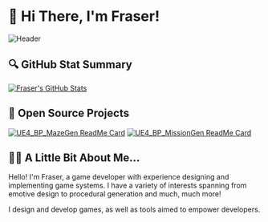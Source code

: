 # :wave: Hi There, I'm Fraser!
![Header](https://raw.githubusercontent.com/frasergeorgeking/frasergeorgeking/master/assets/header-banner.gif "Fraser King | Game Designer")

## :mag: GitHub Stat Summary
 [![Fraser's GitHub Stats](https://github-readme-stats.vercel.app/api?username=frasergeorgeking&count_private=true&show_icons=true&title_color=232323&icon_color=2d2d2d&text_color=2d2d2d&bg_color=ffca0a)](https://github.com/frasergeorgeking)

## :floppy_disk: Open Source Projects
[![UE4_BP_MazeGen ReadMe Card](https://github-readme-stats.vercel.app/api/pin/?username=frasergeorgeking&repo=UE4_BP_MazeGen_MIT&title_color=232323&text_color=2d2d2d&bg_color=ffca0a)][maze-generator]
[![UE4_BP_MissionGen ReadMe Card](https://github-readme-stats.vercel.app/api/pin/?username=frasergeorgeking&repo=UE4_MissionGen_MIT&title_color=232323&text_color=2d2d2d&bg_color=ffca0a)][mission-generator]

## :blond_haired_man: A Little Bit About Me...
Hello! I'm Fraser, a game developer with experience designing and implementing game systems. I have a variety of interests spanning from emotive design to procedural generation and much, much more!

I design and develop games, as well as tools aimed to empower developers.


 <!--Markdown Hyperlink Definitions-->
[linkedin]: https://www.linkedin.com/in/frasergeorgeking/
[maze-generator]: https://github.com/frasergeorgeking/UE4_BP_MazeGen_MIT
[mission-generator]: https://github.com/frasergeorgeking/UE4_MissionGen_MIT
